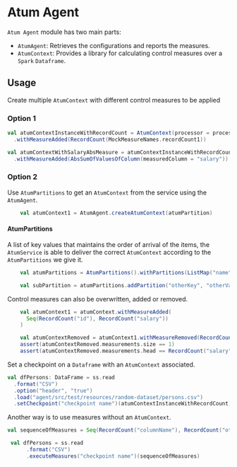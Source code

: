 # Atum Agent

`Atum Agent` module has two main parts:
* `AtumAgent`: Retrieves the configurations and reports the measures.
* `AtumContext`:  Provides a library for calculating control measures over a `Spark` `Dataframe`.


## Usage

Create multiple `AtumContext` with different control measures to be applied

### Option 1
```scala
val atumContextInstanceWithRecordCount = AtumContext(processor = processor)
  .withMeasureAdded(RecordCount(MockMeasureNames.recordCount1))

val atumContextWithSalaryAbsMeasure = atumContextInstanceWithRecordCount
  .withMeasureAdded(AbsSumOfValuesOfColumn(measuredColumn = "salary"))
```

### Option 2
Use `AtumPartitions` to get an `AtumContext` from the service using the `AtumAgent`.
```scala
    val atumContext1 = AtumAgent.createAtumContext(atumPartition)
```

#### AtumPartitions
A list of key values that maintains the order of arrival of the items, the `AtumService`
is able to deliver the correct `AtumContext` according to the `AtumPartitions` we give it.
```scala
    val atumPartitions = AtumPartitions().withPartitions(ListMap("name" -> "partition-name", "country" -> "SA", "gender" -> "female" ))

    val subPartition = atumPartitions.addPartition("otherKey", "otherValue")
```

Control measures can also be overwritten, added or removed.

```scala
    val atumContext1 = atumContext.withMeasureAdded(
      Seq(RecordCount("id"), RecordCount("salary"))
    )

    val atumContextRemoved = atumContext1.withMeasureRemoved(RecordCount("id"))
    assert(atumContextRemoved.measurements.size == 1)
    assert(atumContextRemoved.measurements.head == RecordCount("salary"))
```

Set a checkpoint on a `Dataframe` with an `AtumContext` associated.
```scala
val dfPersons: DataFrame = ss.read
  .format("CSV")
  .option("header", "true")
  .load("agent/src/test/resources/random-dataset/persons.csv")
  .setCheckpoint("checkpoint name")(atumContextInstanceWithRecordCount)
```

Another way is to use measures without an `AtumContext`.
```scala
val sequenceOfMeasures = Seq(RecordCount("columnName"), RecordCount("other columnName"))

 val dfPersons = ss.read
      .format("CSV")
      .executeMeasures("checkpoint name")(sequenceOfMeasures)
```

